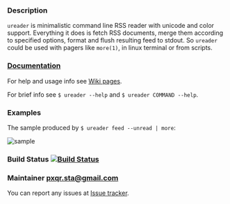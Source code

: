 ### Description

`ureader` is minimalistic command line RSS reader with unicode and
color support. Everything it does is fetch RSS documents, merge them
according to specified options, format and flush resulting feed to
stdout. So `ureader` could be used with pagers like `more(1)`, in
linux terminal or from scripts.

### [Documentation][wiki]

For help and usage info see [Wiki pages][wiki].

For brief info see `$ ureader --help` and `$ ureader COMMAND --help`.

### Examples

The sample produced by `$ ureader feed --unread | more`:

![sample][sample]

### Build Status [![Build Status][travis-img]][travis-log]

### Maintainer <pxqr.sta@gmail.com>

You can report any issues at [Issue tracker][issues].

[wiki]:   https://github.com/pxqr/ureader/wiki
[sample]: https://raw.github.com/wiki/pxqr/ureader/sample-output.png
[issues]: https://github.com/pxqr/ureader/issues
[travis-img]: https://travis-ci.org/pxqr/ureader.png
[travis-log]: https://travis-ci.org/pxqr/ureader
